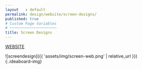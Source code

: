 ```yaml
---
layout   : default
permalink: design/website/screen-designs/
published: true
# Custom Page Variables
# ─────────────────────
title: Screen Designs
---
```




<a href="https://xd.adobe.com/view/c32daee1-53ad-4c19-52b6-9eb939324319-b51c/" > WEBSITE </a>

![screendesign]({{ 'assets/img/screen-web.png' | relative_url }}){:.ideaboard-img}